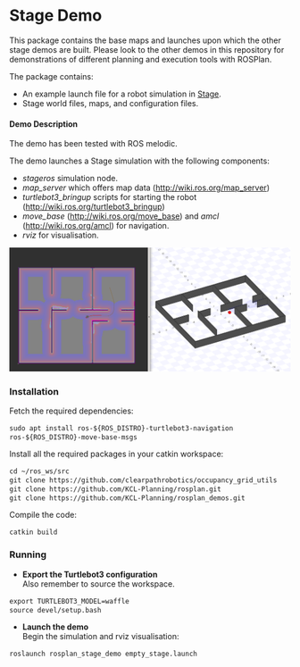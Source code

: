 # Stage Demo

This package contains the base maps and launches upon which the other stage demos are built. Please look to the other demos in this repository for demonstrations of different planning and execution tools with ROSPlan.

The package contains:
- An example launch file for a robot simulation in [Stage](http://wiki.ros.org/stage).
- Stage world files, maps, and configuration files.

#### Demo Description

The demo has been tested with ROS melodic.

The demo launches a Stage simulation with the following components:
- *stageros* simulation node.
- *map_server* which offers map data (http://wiki.ros.org/map_server)
- *turtlebot3_bringup* scripts for starting the robot (http://wiki.ros.org/turtlebot3_bringup)
- *move_base* (http://wiki.ros.org/move_base) and *amcl* (http://wiki.ros.org/amcl) for navigation.
- *rviz* for visualisation.

![demo screenshot](stage_demo.png)

### Installation

Fetch the required dependencies:
```
sudo apt install ros-${ROS_DISTRO}-turtlebot3-navigation ros-${ROS_DISTRO}-move-base-msgs
```

Install all the required packages in your catkin workspace:
```
cd ~/ros_ws/src
git clone https://github.com/clearpathrobotics/occupancy_grid_utils
git clone https://github.com/KCL-Planning/rosplan.git
git clone https://github.com/KCL-Planning/rosplan_demos.git
```
Compile the code:
```
catkin build
```

### Running

-  **Export the Turtlebot3 configuration**  
Also remember to source the workspace.
```
export TURTLEBOT3_MODEL=waffle
source devel/setup.bash
```
- **Launch the demo**  
Begin the simulation and rviz visualisation:
```
roslaunch rosplan_stage_demo empty_stage.launch
```
